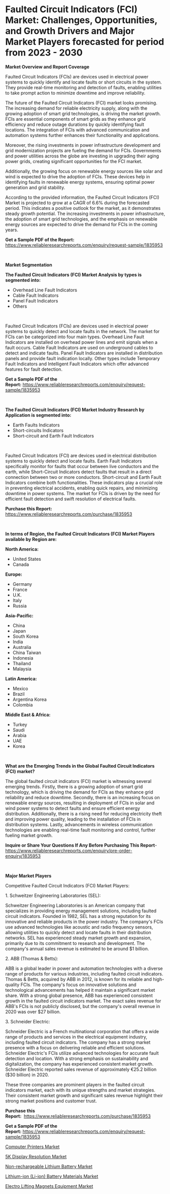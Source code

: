 <p><h1>Faulted Circuit Indicators (FCI) Market: Challenges, Opportunities, and Growth Drivers and Major Market Players forecasted for period from 2023 - 2030</h1></p><p><strong>Market Overview and Report Coverage</strong></p>
<p><p>Faulted Circuit Indicators (FCIs) are devices used in electrical power systems to quickly identify and locate faults or short circuits in the system. They provide real-time monitoring and detection of faults, enabling utilities to take prompt action to minimize downtime and improve reliability.</p><p>The future of the Faulted Circuit Indicators (FCI) market looks promising. The increasing demand for reliable electricity supply, along with the growing adoption of smart grid technologies, is driving the market growth. FCIs are essential components of smart grids as they enhance grid efficiency and reduce outage durations by quickly identifying fault locations. The integration of FCIs with advanced communication and automation systems further enhances their functionality and applications.</p><p>Moreover, the rising investments in power infrastructure development and grid modernization projects are fueling the demand for FCIs. Governments and power utilities across the globe are investing in upgrading their aging power grids, creating significant opportunities for the FCI market.</p><p>Additionally, the growing focus on renewable energy sources like solar and wind is expected to drive the adoption of FCIs. These devices help in identifying faults in renewable energy systems, ensuring optimal power generation and grid stability.</p><p>According to the provided information, the Faulted Circuit Indicators (FCI) Market is projected to grow at a CAGR of 6.6% during the forecasted period. This indicates a positive outlook for the market, as it demonstrates steady growth potential. The increasing investments in power infrastructure, the adoption of smart grid technologies, and the emphasis on renewable energy sources are expected to drive the demand for FCIs in the coming years.</p></p>
<p><strong>Get a Sample PDF of the Report:</strong> <a href="https://www.reliableresearchreports.com/enquiry/request-sample/1835953">https://www.reliableresearchreports.com/enquiry/request-sample/1835953</a></p>
<p>&nbsp;</p>
<p><strong>Market Segmentation</strong></p>
<p><strong>The Faulted Circuit Indicators (FCI) Market Analysis by types is segmented into:</strong></p>
<p><ul><li>Overhead Line Fault Indicators</li><li>Cable Fault Indicators</li><li>Panel Fault Indicators</li><li>Others</li></ul></p>
<p>&nbsp;</p>
<p><p>Faulted Circuit Indicators (FCIs) are devices used in electrical power systems to quickly detect and locate faults in the network. The market for FCIs can be categorized into four main types. Overhead Line Fault Indicators are installed on overhead power lines and emit signals when a fault occurs. Cable Fault Indicators are used on underground cables to detect and indicate faults. Panel Fault Indicators are installed in distribution panels and provide fault indication locally. Other types include Temporary Fault Indicators and Intelligent Fault Indicators which offer advanced features for fault detection.</p></p>
<p><strong>Get a Sample PDF of the Report:</strong>&nbsp;<a href="https://www.reliableresearchreports.com/enquiry/request-sample/1835953">https://www.reliableresearchreports.com/enquiry/request-sample/1835953</a></p>
<p>&nbsp;</p>
<p><strong>The Faulted Circuit Indicators (FCI) Market Industry Research by Application is segmented into:</strong></p>
<p><ul><li>Earth Faults Indicators</li><li>Short-circuits Indicators</li><li>Short-circuit and Earth Fault Indicators</li></ul></p>
<p>&nbsp;</p>
<p><p>Faulted Circuit Indicators (FCI) are devices used in electrical distribution systems to quickly detect and locate faults. Earth Fault Indicators specifically monitor for faults that occur between live conductors and the earth, while Short-Circuit Indicators detect faults that result in a direct connection between two or more conductors. Short-circuit and Earth Fault Indicators combine both functionalities. These indicators play a crucial role in preventing electrical accidents, enabling quick repairs, and minimizing downtime in power systems. The market for FCIs is driven by the need for efficient fault detection and swift resolution of electrical faults.</p></p>
<p><strong>Purchase this Report:</strong>&nbsp; <a href="https://www.reliableresearchreports.com/purchase/1835953">https://www.reliableresearchreports.com/purchase/1835953</a></p>
<p>&nbsp;</p>
<p><strong>In terms of Region, the Faulted Circuit Indicators (FCI) Market Players available by Region are:</strong></p>
<p>
    <p> <strong> North America: </strong>
        <ul>
            <li>United States</li>
            <li>Canada</li>
        </ul>
        </p> 
    <p> <strong> Europe: </strong>
        <ul>
            <li>Germany</li>
            <li>France</li>
            <li>U.K.</li>
            <li>Italy</li>
            <li>Russia</li>
        </ul>
        </p> 
    <p> <strong> Asia-Pacific: </strong>
        <ul>
            <li>China</li>
            <li>Japan</li>
            <li>South Korea</li>
            <li>India</li>
            <li>Australia</li>
            <li>China Taiwan</li>
            <li>Indonesia</li>
            <li>Thailand</li>
            <li>Malaysia</li>
        </ul>
        </p> 
    <p> <strong> Latin America: </strong>
        <ul>
            <li>Mexico</li>
            <li>Brazil</li>
            <li>Argentina Korea</li>
            <li>Colombia</li>
        </ul>
        </p> 
    <p> <strong> Middle East & Africa: </strong>
        <ul>
            <li>Turkey</li>
            <li>Saudi</li>
            <li>Arabia</li>
            <li>UAE</li>
            <li>Korea</li>
        </ul>
    </p>
    </p>
<p>&nbsp;</p>
<p><strong>What are the Emerging Trends in the Global Faulted Circuit Indicators (FCI) market?</strong></p>
<p><p>The global faulted circuit indicators (FCI) market is witnessing several emerging trends. Firstly, there is a growing adoption of smart grid technology, which is driving the demand for FCIs as they enhance grid reliability and reduce downtime. Secondly, there is an increasing focus on renewable energy sources, resulting in deployment of FCIs in solar and wind power systems to detect faults and ensure efficient energy distribution. Additionally, there is a rising need for reducing electricity theft and improving power quality, leading to the installation of FCIs in distribution systems. Lastly, advancements in wireless communication technologies are enabling real-time fault monitoring and control, further fueling market growth.</p></p>
<p><strong>Inquire or Share Your Questions If Any Before Purchasing This Report</strong>- <a href="https://www.reliableresearchreports.com/enquiry/pre-order-enquiry/1835953">https://www.reliableresearchreports.com/enquiry/pre-order-enquiry/1835953</a></p>
<p>&nbsp;</p>
<p><strong>Major Market Players</strong></p>
<p><p>Competitive Faulted Circuit Indicators (FCI) Market Players:</p><p>1. Schweitzer Engineering Laboratories (SEL):</p><p>Schweitzer Engineering Laboratories is an American company that specializes in providing energy management solutions, including faulted circuit indicators. Founded in 1982, SEL has a strong reputation for its innovative and reliable products in the power industry. The company's FCIs use advanced technologies like acoustic and radio frequency sensors, allowing utilities to quickly detect and locate faults in their distribution networks. SEL has experienced steady market growth and expansion, primarily due to its commitment to research and development. The company's annual sales revenue is estimated to be around $1 billion.</p><p>2. ABB (Thomas & Betts):</p><p>ABB is a global leader in power and automation technologies with a diverse range of products for various industries, including faulted circuit indicators. Thomas & Betts, acquired by ABB in 2012, is known for its reliable and high-quality FCIs. The company's focus on innovative solutions and technological advancements has helped it maintain a significant market share. With a strong global presence, ABB has experienced consistent growth in the faulted circuit indicators market. The exact sales revenue for ABB's FCIs is not publicly disclosed, but the company's overall revenue in 2020 was over $27 billion.</p><p>3. Schneider Electric:</p><p>Schneider Electric is a French multinational corporation that offers a wide range of products and services in the electrical equipment industry, including faulted circuit indicators. The company has a strong market presence with a focus on delivering reliable and efficient solutions. Schneider Electric's FCIs utilize advanced technologies for accurate fault detection and location. With a strong emphasis on sustainability and digitalization, the company has experienced consistent market growth. Schneider Electric reported sales revenue of approximately €25.2 billion ($30 billion) in 2020.</p><p>These three companies are prominent players in the faulted circuit indicators market, each with its unique strengths and market strategies. Their consistent market growth and significant sales revenue highlight their strong market positions and customer trust.</p></p>
<p><strong>Purchase this Report:</strong>&nbsp;&nbsp;<a href="https://www.reliableresearchreports.com/purchase/1835953">https://www.reliableresearchreports.com/purchase/1835953</a></p>
<p></p>
<p><strong>Get a Sample PDF of the Report:</strong>&nbsp;<a href="https://www.reliableresearchreports.com/enquiry/request-sample/1835953">https://www.reliableresearchreports.com/enquiry/request-sample/1835953</a></p>
<p><p><a href="https://www.linkedin.com/pulse/decoding-computer-printers-market-deep-dive-latest-trends/">Computer Printers Market</a></p><p><a href="https://www.linkedin.com/pulse/5k-display-resolution-market-size-growth-forecast-from/">5K Display Resolution Market</a></p><p><a href="https://github.com/mabutironaldo/Market-Research-Report-List-1/blob/main/non-rechargeable-lithium-battery-market.md">Non-rechargeable Lithium Battery Market</a></p><p><a href="https://medium.com/@randyhuel1989/lithium-ion-li-ion-battery-materials-market-insight-market-trends-growth-forecasted-from-2023-f42c5dd84e21">Lithium-ion (Li-ion) Battery Materials Market</a></p><p><a href="https://medium.com/@dellkoepp/electro-lifting-magnets-equipment-market-comprehensive-assessment-by-type-application-and-af7bbdf6830b">Electro Lifting Magnets Equipment Market</a></p></p>